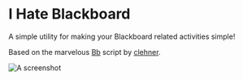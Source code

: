 # I Hate Blackboard
A simple utility for making your Blackboard related activities simple!

Based on the marvelous [Bb](https://github.com/RocHack/bb) script by [clehner](https://github.com/clehner).

![A screenshot](http://i.imgur.com/KG81X.png)
